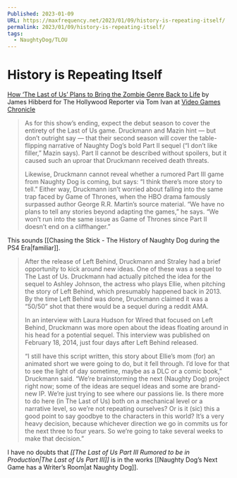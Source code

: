 ```yaml
---
Published: 2023-01-09
URL: https://maxfrequency.net/2023/01/09/history-is-repeating-itself/
permalink: 2023/01/09/history-is-repeating-itself/
tags:
  - NaughtyDog/TLOU
---
```

# History is Repeating Itself

[How ‘The Last of Us’ Plans to Bring the Zombie Genre Back to Life](https://www.hollywoodreporter.com/tv/tv-features/the-last-of-us-hbo-pedro-pascal-bella-ramsey-interview-1235290103/) by James Hibberd for The Hollywood Reporter via Tom Ivan at [Video Games Chronicle](https://www.videogameschronicle.com/news/last-of-us-director-on-a-potential-part-3-i-think-theres-more-story-to-tell/)

> As for this show’s ending, expect the debut season to cover the entirety of the Last of Us game. Druckmann and Mazin hint — but don’t outright say — that their second season will cover the table-flipping narrative of Naughty Dog’s bold Part II sequel (“I don’t like filler,” Mazin says). Part II cannot be described without spoilers, but it caused such an uproar that Druckmann received death threats.
> 
> Likewise, Druckmann cannot reveal whether a rumored Part III game from Naughty Dog is coming, but says: “I think there’s more story to tell.” Either way, Druckmann isn’t worried about falling into the same trap faced by Game of Thrones, when the HBO drama famously surpassed author George R.R. Martin’s source material. “We have no plans to tell any stories beyond adapting the games,” he says. “We won’t run into the same issue as Game of Thrones since Part II doesn’t end on a cliffhanger.”

This sounds [[Chasing the Stick - The History of Naughty Dog during the PS4 Era|familiar]].

> After the release of Left Behind, Druckmann and Straley had a brief opportunity to kick around new ideas. One of these was a sequel to The Last of Us. Druckmann had actually pitched the idea for the sequel to Ashley Johnson, the actress who plays Ellie, when pitching the story of Left Behind, which presumably happened back in 2013. By the time Left Behind was done, Druckmann claimed it was a “50/50” shot that there would be a sequel during a reddit AMA.
> 
> In an interview with Laura Hudson for Wired that focused on Left Behind, Druckmann was more open about the ideas floating around in his head for a potential sequel. This interview was published on February 18, 2014, just four days after Left Behind released.
> 
> “I still have this script written, this story about Ellie’s mom (for) an animated short we were going to do, but it fell through. I’d love for that to see the light of day sometime, maybe as a DLC or a comic book,” Druckmann said. “We’re brainstorming the next (Naughty Dog) project right now; some of the ideas are sequel ideas and some are brand-new IP. We’re just trying to see where our passions lie. Is there more to do here (in The Last of Us) both on a mechanical level or a narrative level, so we’re not repeating ourselves? Or is it (sic) this a good point to say goodbye to the characters in this world? It’s a very heavy decision, because whichever direction we go in commits us for the next three to four years. So we’re going to take several weeks to make that decision.”

I have no doubts that *[[The Last of Us Part III Rumored to be in Production|The Last of Us Part III]]* is in the works [[Naughty Dog’s Next Game has a Writer’s Room|at Naughty Dog]].